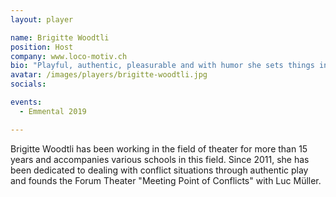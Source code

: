 ```yaml
---
layout: player

name: Brigitte Woodtli
position: Host
company: www.loco-motiv.ch
bio: "Playful, authentic, pleasurable and with humor she sets things in motion"
avatar: /images/players/brigitte-woodtli.jpg
socials:

events:
  - Emmental 2019

---
```


Brigitte Woodtli has been working in the field of theater for more than 15 years and accompanies various schools in this field. Since 2011, she has been dedicated to dealing with conflict situations through authentic play and founds the Forum Theater "Meeting Point of Conflicts" with Luc Müller.